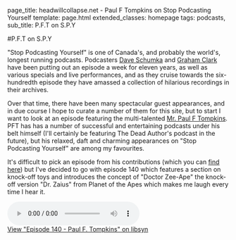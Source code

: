 page_title: headwillcollapse.net - Paul F Tompkins on Stop Podcasting Yourself
template: page.html
extended_classes: homepage
tags: podcasts,
sub_title: P.F.T on S.P.Y

#P.F.T on S.P.Y

"Stop Podcasting Yourself" is one of Canada's, and probably the world's, longest running podcasts. Podcasters 
[Dave Schumka](https://twitter.com/daveshumka) and [Graham Clark](https://twitter.com/grahamclark) have been putting out 
an episode a week for eleven years, as well as various specials and live performances, and as they cruise towards the six-hundredth episode 
they have amassed a collection of hilarious recordings in their archives.

Over that time, there have been many spectacular guest appearances, and in due course I hope to curate a number of them for this site, 
but to start I want to look at an episode featuring the multi-talented [Mr. Paul F Tompkins](https://twitter.com/PFTompkins). PFT has
has a number of successful and entertaining podcasts under his belt himself (I'll certainly be featuring The Dead Author's podcast in the future), but his 
relaxed, daft and charming appearances on 
"Stop Podcasting Yourself" are among my favourites. 

It's difficult to pick an episode from his contributions (which you can [find here](https://spy-pod.themonstrouscavalca.de/guests/34881e6282658712184031b587fe810403a87a325b9fbcc9d81a9181.html))
but I've decided to go with episode 140 which features a section on knock-off toys and introduces the concept of "Doctor Zee-Ape" the knock-off version "Dr. Zaius" from Planet of the Apes
which makes me laugh every time I hear it.

<div class="audio">
    <audio controls="">
        <source src="http://traffic.libsyn.com/stoppodcastingyourself/Episode_140_-_Paul_F._Tompkins.mp3?dest-id=15269" type="audio/mpeg">
        Your browser does not support the audio element.
        Download the audio at http://traffic.libsyn.com/stoppodcastingyourself/Episode_140_-_Paul_F._Tompkins.mp3?dest-id=15269
    </audio>
</div>

<div class="footnote"><a class="episode_link" href="http://stoppodcastingyourself.libsyn.com/episode-140-paul-f-tompkins">View "Episode 140 - Paul F. Tompkins" on libsyn</a></div>
